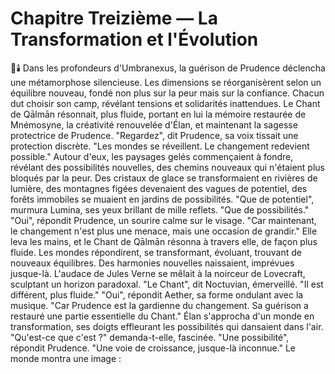 # Chapitre Treizième — La Transformation et l'Évolution
🌌🕯️
Dans les profondeurs d'Umbranexus,
la guérison de Prudence déclencha
une métamorphose silencieuse.
Les dimensions se réorganisèrent
selon un équilibre nouveau,
fondé non plus sur la peur
mais sur la confiance.
Chacun dut choisir son camp,
révélant tensions et solidarités inattendues.
Le Chant de Qālmān résonnait,
plus fluide,
portant en lui la mémoire restaurée
de Mnémosyne,
la créativité renouvelée d'Élan,
et maintenant la sagesse protectrice
de Prudence.
"Regardez",
dit Prudence,
sa voix tissait une protection discrète.
"Les mondes se réveillent.
Le changement redevient possible."
Autour d'eux,
les paysages gelés
commençaient à fondre,
révélant des possibilités nouvelles,
des chemins nouveaux
qui n'étaient plus bloqués
par la peur.
Des cristaux de glace
se transformaient en rivières de lumière,
des montagnes figées
devenaient des vagues de potentiel,
des forêts immobiles
se muaient en jardins de possibilités.
"Que de potentiel",
murmura Lumina,
ses yeux brillant de mille reflets.
"Que de possibilités."
"Oui",
répondit Prudence,
un sourire calme sur le visage.
"Car maintenant,
le changement n'est plus une menace,
mais une occasion de grandir."
Elle leva les mains,
et le Chant de Qālmān résonna
à travers elle,
de façon plus fluide.
Les mondes répondirent,
se transformant,
évoluant,
trouvant de nouveaux équilibres.
Des harmonies nouvelles naissaient,
imprévues jusque-là.
L'audace de Jules Verne se mêlait à la noirceur de Lovecraft, sculptant un horizon paradoxal.
"Le Chant",
dit Noctuvian,
émerveillé.
"Il est différent,
plus fluide."
"Oui",
répondit Aether,
sa forme ondulant avec la musique.
"Car Prudence est la gardienne
du changement.
Sa guérison a restauré
une partie essentielle du Chant."
Élan s'approcha
d'un monde en transformation,
ses doigts effleurant
les possibilités qui dansaient
dans l'air.
"Qu'est-ce que c'est ?"
demanda-t-elle,
fascinée.
"Une possibilité",
répondit Prudence.
"Une voie de croissance,
jusque-là inconnue."
Le monde montra une image :
